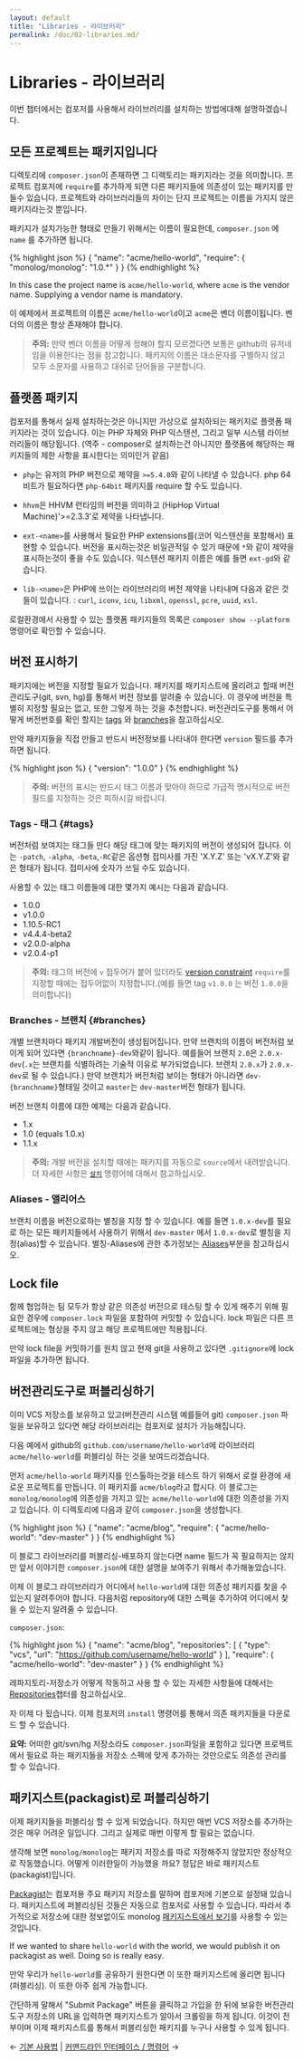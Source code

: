 ```yaml
---
layout: default
title: "Libraries - 라이브러리"
permalink: /doc/02-libraries.md/
---
```


# Libraries - 라이브러리

이번 챕터에서는 컴포저를 사용해서 라이브러리를 설치하는 방법에대해 설명하겠습니다.

## 모든 프로젝트는 패키지입니다

디렉토리에 `composer.json`이 존재하면 그 디렉토리는 패키지라는 것을 의미합니다. 프로젝트 컴포저에 `require`를 추가하게 되면 다른 패키지들에 의존성이 있는 패키지를 만들수 있습니다. 프로젝트와 라이브러리들의 차이는 단지 프로젝트는
이름을 가지지 않은 패키지라는것 뿐입니다.


패키지가 설치가능한 형태로 만들기 위해서는 이름이 필요한데, `composer.json` 에 `name` 를 추가하면 됩니다. 

{% highlight json %}
{
    "name": "acme/hello-world",
    "require": {
        "monolog/monolog": "1.0.*"
    }
}
{% endhighlight %}

In this case the project name is `acme/hello-world`, where `acme` is the
vendor name. Supplying a vendor name is mandatory.

이 예제에서 프로젝트의 이름은 `acme/hello-world`이고 `acme`은 벤더 이름이됩니다. 벤더의 이름은 항상 존재해야 합니다.

> **주의:** 만약 벤더 이름을 어떻게 정해야 할지 모르겠다면 보통은 github의 유저네임을 이용한다는 점을 참고합니다. 패키지의 이름은 대소문자를 구별하지 않고 모두 소문자를 사용하고 대쉬로 단어들을 구분합니다. 

## 플랫폼 패키지

컴포저를 통해서 실제 설치하는것은 아니지만 가상으로 설치하되는 패키지로 플랫폼 패키지라는 것이 있습니다. 이는 PHP 자체와 PHP 익스텐션, 그리고 일부 시스템 라이브러리들이 해당됩니다. (역주 - composer로 설치하는건 아니지만 플랫폼에 해당하는 패키지들의 제한 사항을 표시한다는 의미인거 같음)


* `php`는 유저의 PHP 버전으로 제약을 `>=5.4.0`와 같이 나타낼 수 있습니다. php  64비트가 필요하다면 `php-64bit` 패키지를 require 할 수도 있습니다. 

* `hhvm`은 HHVM 런타임의 버전을 의미하고 (HipHop Virtual Machine)'>=2.3.3'로 제약을 나타냅니다.  

* `ext-<name>`를 사용해서 필요한 PHP extensions를(코어 익스텐션을 포함해서) 표현할 수 있습니다. 버전을 표시하는것은 비일관적일 수 있기 때문에 `*`와 같이 제약을 표시하는것이 좋을 수도 있습니다. 익스텐션 패키지 이름은 예를 들면 `ext-gd`와 같습니다. 

* `lib-<name>`은 PHP에 쓰이는 라이브러리의 버전 제약을 나타내며 다음과 같은 것들이 있습니다. : `curl`, `iconv`, `icu`, `libxml`,
  `openssl`, `pcre`, `uuid`, `xsl`.

로컬환경에서 사용할 수 있는 플랫폼 패키지들의 목록은 `composer show --platform`명령어로 확인할 수 있습니다.

## 버전 표시하기

패키지에는 버전을 지정할 필요가 있습니다. 패키지를 패키지스트에 올리려고 할때 버전관리도구(git, svn, hg)를 통해서 버전 정보를 알려줄 수 있습니다.
이 경우에 버전을 특별히 지정할 필요는 없고, 또한 그렇게 하는 것을 추천합니다. 버전관리도구를 통해서 어떻게 버전번호를 확인 할지는 [tags](#tags) 와 [branches](#branches)을 참고하십시오. 

만약 패키지들을 직접 만들고 반드시 버전정보를 나타내야 한다면 `version` 필드를 추가하면 됩니다. 

{% highlight json %}
{
    "version": "1.0.0"
}
{% endhighlight %}

> **주의:** 버전의 표시는 반드시 태그 이름과 맞아야 하므로 가급적 명시적으로 버전 필드를 지정하는 것은 피하시길 바랍니다.

### Tags - 태그 {#tags}

버전처럼 보여지는 태그들 만다 해당 태그에 맞는 패키지의 버전이 생성되어 집니다. 이는 `-patch`, `-alpha`, `-beta`,`-RC`같은 옵션형 접미사를 가진 'X.Y.Z' 또는 'vX.Y.Z'와 같은 형태가 됩니다. 접미사에 숫자가 쓰일 수도 있습니다.

사용할 수 있는 태그 이름들에 대한 몇가지 예시는 다음과 같습니다.

- 1.0.0
- v1.0.0
- 1.10.5-RC1
- v4.4.4-beta2
- v2.0.0-alpha
- v2.0.4-p1


> **주의:** 태그의 버전에 `v` 접두어가 붙어 있더라도 [version constraint](/Composer-korean-docs/doc/01-basic-usage.md#package-versions) `require`를 지정할 때에는 접두어없이 지정합니다.(예를 들면 tag `v1.0.0` 는 버전 `1.0.0`을 의미합니다)

### Branches - 브랜치 {#branches}

개별 브랜치마다 패키지 개발버전이 생성됩어집니다. 만약 브랜치의 이름이 버전처럼 보이게 되어 있다면 `{branchname}-dev`와같이 됩니다. 
예를들어 브랜치 `2.0`은 `2.0.x-dev`(`.x`는 브랜치를 식별하려는 기술적 이유로 부가되었습니다. 브랜치 `2.0.x`가 `2.0.x-dev`로 될 수 있습니다.) 만약 브랜치가 버전처럼 보이는 형태가 아니라면 `dev-{branchname}`형태일 것이고 `master`는 `dev-master`버전 형태가 됩니다. 

버전 브랜치 이름에 대한 예제는 다음과 같습니다.

- 1.x
- 1.0 (equals 1.0.x)
- 1.1.x

> **주의:** 개발 버전을 설치할 때에는 패키지를 자동으로 `source`에서 내려받습니다.
> 더 자세한 사항은 [`설치`](/Composer-korean-docs/doc/03-cli.md#install) 명령어에 대해서 참고하십시오.

### Aliases - 앨리어스

브랜치 이름을 버전으로하는 별칭을 지정 할 수 있습니다. 예를 들면 `1.0.x-dev`를 필요로 하는 모든 패키지들에서 사용하기 위해서 `dev-master` 에서 `1.0.x-dev`로 별칭을 지정(alias)할 수 있습니다. 별칭-Aliases에 관한 추가정보는 [Aliases](/Composer-korean-docs/doc/articles/aliases.md)부분을 참고하십시오.

## Lock file

함께 협업하는 팀 모두가 항상 같은 의존성 버전으로 테스팅 할 수 있게 해주기 위해 필요한 경우에 `composer.lock` 파일을 포함하여 커밋할 수 있습니다. lock 파일은 다른 프로젝트에는 형상을 주지 않고 해당 프로젝트에만 적용됩니다.

만약 lock file을 커밋하기를 원치 않고 현재 git을 사용하고 있다면 `.gitignore`에 lock 파일을 추가하면 됩니다.

## 버전관리도구로 퍼블리싱하기

이미 VCS 저장소를 보유하고 있고(버전관리 시스템 예를들어 git) `composer.json` 파일을 보유하고 있다면 해당 라이브러리는 컴포저로 설치가 가능해집니다. 

다음 예에서 github의 `github.com/username/hello-world`에 라이브러리 `acme/hello-world`를 퍼블리싱 하는 것을 보여드리겠습니다. 

먼저 `acme/hello-world` 패키지를 인스톨하는것을 테스트 하기 위해서 로컬 환경에 새로운 프로젝트를 만듭니다. 이 패키지를 `acme/blog`라고 합시다. 이 블로그는 `monolog/monolog`에 의존성을 가지고 있는 `acme/hello-world`에 대한 의존성을 가지고 있습니다. 이 디렉토리에 다음과 같이 `composer.json`을 생성합니다. 

{% highlight json %}
{
    "name": "acme/blog",
    "require": {
        "acme/hello-world": "dev-master"
    }
}
{% endhighlight %}

이 블로그 라이브러리를 퍼블리싱-배포하지 않는다면 name 필드가 꼭 필요하지는 않지만 앞서 이야기한 `composer.json`에 대한 설명을 보여주기 위해서 추가해놓았습니다.  

이제 이 블로그 라이브러리가 어디에서 `hello-world`에 대한 의존성 패키지를 찾을 수 있는지 알려주어야 합니다. 다음처럼 repository에 대한 스펙을 추가하여 어디에서 찾을 수 있는지 알려줄 수 있습니다. 

`composer.json`:

{% highlight json %}
{
    "name": "acme/blog",
    "repositories": [
        {
            "type": "vcs",
            "url": "https://github.com/username/hello-world"
        }
    ],
    "require": {
        "acme/hello-world": "dev-master"
    }
}
{% endhighlight %}

레파지토리-저장소가 어떻게 작동하고 사용 할 수 있는 자세한 사항들에 대해서는  [Repositories](/Composer-korean-docs/doc/05-repositories.md)챕터를 참고하십시오.

자 이제 다 됬습니다. 이제 컴포저의 `install` 명령어를 통해서 의존 패키지들을 다운로드 할 수 있습니다. 

**요약:** 어떠한 git/svn/hg 저장소라도 `composer.json`파일을 포함하고 있다면 프로젝트에서 필요로 하는 패키지들을 저장소 스펙에 맞게 추가하는 것만으로도 의존성 관리를 할 수 있습니다. 

## 패키지스트(packagist)로 퍼블리싱하기

이제 패키지들을 퍼블리싱 할 수 있게 되었습니다. 하지만 매번 VCS 저장소를 추가하는 것은 매우 어려운 일입니다. 그리고 실제로 매번 이렇게 할 필요는 없습니다. 

생각해 보면 `monolog/monolog`는 패키지 저장소를 따로 지정해주지 않았지만 정상적으로 작동했습니다. 어떻게 이러한일이 가능했을 까요? 정답은 바로 패키지스트(packagist)입니다. 

[Packagist](https://packagist.org/)는 컴포저용 주요 패키지 저장소를 말하며 컴포저에 기본으로 설정돼 있습니다. 패키지스트에 퍼블리싱된 것들은 자동으로 컴포저로 사용할 수 있습니다. 따라서 추가적으로 저장소에 대한 정보없이도 monolog [패키지스트에서 보기](https://packagist.org/packages/monolog/monolog)를 사용할 수 있는 것입니다. 

If we wanted to share `hello-world` with the world, we would publish it on
packagist as well. Doing so is really easy.

만약 우리가 `hello-world`를 공유하기 원한다면 이 또한 패키지스트에 올리면 됩니다(퍼블리싱). 이 또한 아주 쉽게 가능합니다. 

간단하게 말해서 "Submit Package" 버튼을 클릭하고 가입을 한 뒤에 보유한 버전관리도구 저장소의 URL을 입력하면 패키지스트가 알아서 크롤링을 하게 됩니다. 이것이 전부이며 이제 패키지스트를 통해서 퍼블리싱한 패키지를 누구나 사용할 수 있게 됩니다. 

&larr; [기본 사용법](/Composer-korean-docs/doc/01-basic-usage.md) |  [커맨드라인 인터페이스 / 명령어](/Composer-korean-docs/doc/03-cli.md) &rarr;